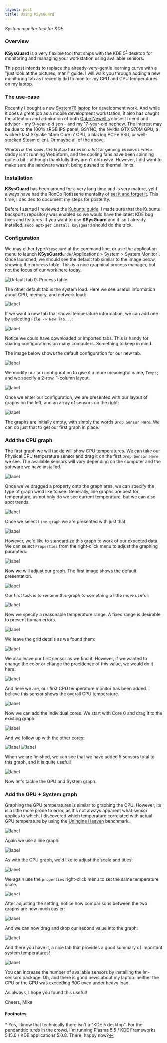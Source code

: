 ```yaml
---
layout: post
title: Using KSysGuard
---
```

*System monitor tool for KDE*

### Overview

**KSysGuard** is a very flexible tool that ships with the
KDE 5<sup id="a1">[\*](#f1)</sup> desktop for monitoring and managing your
workstation using available sensors.

This post intends to replace the already-very-gentle learning curve
with a "just look at the pictures, man!" guide.  I will walk you through
adding a new monitoring tab as I recently did to monitor my CPU and GPU
temperatures on my laptop.

### The use-case

Recently I bought a new [System76 laptop][2] for development work.
And while it does a great job as a mobile development workstation, it
also has caught the attention and admiration of both [Gabe Newell's][3]
closest friend and advisor - my 9-year-old son - and my 17-year-old nephew.
The interest may be due to the 100% sRGB IPS panel, GSYNC, the Nvidia GTX 970M
GPU, a wicked-fast Skylake 14nm Core i7 CPU, a blazing PCI-e SSD, or
well-stocked Steam client.  Or maybe all of the above.

Whatever the case, the laptop has seen *a lot* for gaming sessions when daddy 
isn't running WebStorm, and the cooling fans have been spinning quite a bit - although
thankfully they aren't obtrusive. However, I did want to make sure the hardware
wasn't being pushed to thermal limits.

### Installation

**KSysGuard** has been around for a very long time and is very mature,
yet I always have had the RonCo Rotisserie mentality of [set it and forget it][4].
This time, I decided to document my steps for posterity.

Before I started I reviewed the [Kubuntu guide][5].  I made sure that the 
Kubuntu backports repository was enabled so we would have the latest KDE bug
fixes and features.  If you want to use **KSysGuard** and it isn't already
installed, `sudo apt-get install ksysguard` should do the trick.

### Configuration

We may either type `ksysguard` at the command line, or use the application
menu to launch **KSysGuard**` under `Applications > System > System Monitor`.
Once launched, we should see the default tab similar to the image
below, showing the process table.  This is a nice graphical process manager,
but not the focus of our work here today.

![Default tab 0: Process table](/images/2015-12-29/m01.jpg)

The other default tab is the system load.  Here we see usefull
information about CPU, memory, and network load:

![label](/images/2015-12-29/m02.jpg)

If we want a new tab that shows temperature information, we can
add one by selecting `File -> New Tab...`:

![label](/images/2015-12-29/m03.jpg)

Notice we could have downloaded or imported tabs.  This is handy for sharing
configurations on many computers.  Something to keep in mind.

The image below shows the default configuration for our new tab. 

![label](/images/2015-12-29/m04.jpg)

We modify our tab configuration to give it a more meaningful name, `Temps`;
and we specify a 2-row, 1-column layout.

![label](/images/2015-12-29/m05.jpg)

Once we enter our configuration, we are presented with our layout of graphs on
the left, and an array of sensors on the right:

![label](/images/2015-12-29/m06.jpg)

The graphs are initially empty, with simply the words `Drop Sensor Here`.  We
can do just that to get our first graph in place. 

### Add the CPU graph

The first graph we will tackle will show CPU temperatures.  We can take
our Physical CPU temperature sensor and drag it on the first `Drop Sensor
Here` we see.  The available sensors will vary depending on the computer
and the software we have installed.

![label](/images/2015-12-29/m07.jpg)

Once we've dragged a property onto the graph area, we can specify the type of
graph we'd like to see.  Generally, line graphs are best for temperature, as
not only do we see current temperature, but we can also spot trends.

![label](/images/2015-12-29/m08.jpg)

Once we select `Line graph` we are presented with just that.

![label](/images/2015-12-29/m09.jpg)

However, we'd like to standardize this graph to work of our expected data.  We
can select `Properties` from the right-click menu to adjust the graphing
paramters:

![label](/images/2015-12-29/m10.jpg)

Now we will adjust our graph.  The first image shows the default presentation.

![label](/images/2015-12-29/m11.jpg)

Our first task is to rename this graph to something a little more useful:

![label](/images/2015-12-29/m13.jpg)

Now we specify a reasonable temperature range.  A fixed range is desirable to
prevent human errors.

![label](/images/2015-12-29/m14.jpg)

We leave the grid details as we found them:

![label](/images/2015-12-29/m15.jpg)

We also leave our first sensor as we find it.  However, if we wanted to change
the color or change the precidence of this value, we would do it here:

![label](/images/2015-12-29/m17.jpg)

And here we are, our first CPU temperature monitor has been added.  I believe
this sensor shows the overall CPU temperature. 

![label](/images/2015-12-29/m18.jpg)

Now we can add the individual cores.  We start with Core 0 and drag it to the
existing graph:

![label](/images/2015-12-29/m19.jpg)

And we follow up with the other cores:

![label](/images/2015-12-29/m20.jpg)
![label](/images/2015-12-29/m21.jpg)

When we are finished, we can see that we have added 5 sensors total to this
graph, and it is quite useful!

![label](/images/2015-12-29/m22.jpg)

Now let's tackle the GPU and System graph.

### Add the GPU + System graph

Graphing the GPU temperatures is similar to graphing the CPU.  However, its is
a little more prone to error, as it's not always apparent what sensor applies
to which.  I discovered which temperature correlated with actual GPU
temperature by using the [Uningine Heaven][6] benchmark.

![label](/images/2015-12-29/p01.jpg)

Again we use a line graph:

![label](/images/2015-12-29/p02.jpg)

As with the CPU graph, we'd like to adjust the scale and titles:

![label](/images/2015-12-29/p03.jpg)

We again use the `properties` right-click menu to set the same temperature
scale.

![label](/images/2015-12-29/p04.jpg)

After adjusting the setting, notice how comparisons between the two graphs are
now much easier:

![label](/images/2015-12-29/p05.jpg)

And we can now drag and drop our second value into the graph:

![label](/images/2015-12-29/p06.jpg)

And there you have it, a nice tab that provides a good summary of important
system temperatures!

![label](/images/2015-12-29/p07.jpg)

You can increase the number of available sensors by installing the lm-sensors
package.  Oh, and there is good news about my laptop:  neither the CPU or the
GPU was exceeding 60C even under heavy load.

As always, I hope you found this useful!

Cheers, Mike


#### Footnotes
<a id="f1">\*</a> Yes, I know that technically there isn't a "KDE 5 desktop".
For the pendandtic turds in the crowd, I'm running Plasma 5.5 / KDE Frameworks 5.15.0 / KDE applications 5.0.8.  There, happy now?[↩](#a1)

[2]:https://system76.com/laptops/oryx
[3]:https://en.wikipedia.org/wiki/Gabe_Newell
[4]:https://www.youtube.com/watch?v=tLq27iOW0R0
[5]:2015-08-23-kubuntu-linux
[6]:https://unigine.com/products/benchmarks/heaven/

